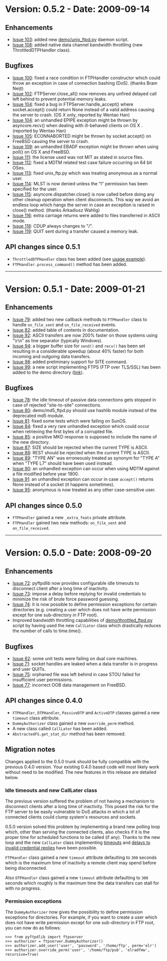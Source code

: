# Version: 0.5.2 - Date: 2009-09-14 #

## Enhancements ##

  * [Issue 103](https://code.google.com/p/pyftpdlib/issues/detail?id=103): added new [demo/unix\_ftpd.py](http://code.google.com/p/pyftpdlib/source/browse/trunk/demo/unix_daemon.py) daemon script.
  * [Issue 108](https://code.google.com/p/pyftpdlib/issues/detail?id=108): added native data channel bandwidth throttling (new ThrottledDTPHandler class).

## Bugfixes ##

  * [Issue 100](https://code.google.com/p/pyftpdlib/issues/detail?id=100): fixed a race condition in FTPHandler constructor which could throw an exception in case of connection bashing (DoS).  (thanks Bram Neijt)
  * [Issue 102](https://code.google.com/p/pyftpdlib/issues/detail?id=102): FTPServer.close\_all() now removes any unfired delayed call left behind to prevent potential memory leaks.
  * [Issue 104](https://code.google.com/p/pyftpdlib/issues/detail?id=104): fixed a bug in FTPServer.handle\_accept() where socket.accept() could return None instead of a valid address causing the server to crash. (OS X only, reported by Wentao Han)
  * [Issue 104](https://code.google.com/p/pyftpdlib/issues/detail?id=104): an unhandled EPIPE exception might be thrown by asyncore.recv() when dealing with ill-behaved clients on OS X . (reported by Wentao Han)
  * [Issue 105](https://code.google.com/p/pyftpdlib/issues/detail?id=105): ECONNABORTED might be thrown by socket.accept() on FreeBSD causing the server to crash.
  * [Issue 109](https://code.google.com/p/pyftpdlib/issues/detail?id=109): an unhandled EBADF exception might be thrown when using poll() on OS X and FreeBSD.
  * [Issue 111](https://code.google.com/p/pyftpdlib/issues/detail?id=111): the license used was not MIT as stated in source files.
  * [Issue 112](https://code.google.com/p/pyftpdlib/issues/detail?id=112): fixed a MDTM related test case failure occurring on 64 bit OSes.
  * [Issue 113](https://code.google.com/p/pyftpdlib/issues/detail?id=113): fixed unix\_ftp.py which was treating anonymous as a normal user.
  * [Issue 114](https://code.google.com/p/pyftpdlib/issues/detail?id=114): MLST is now denied unless the "l" permission has been specified for the user.
  * [Issue 115](https://code.google.com/p/pyftpdlib/issues/detail?id=115): asyncore.dispatcher.close() is now called before doing any other cleanup operation when client disconnects. This way we avoid an endless loop which hangs the server in case an exception is raised in close() method. (thanks Arkadiusz Wahlig)
  * [Issue 116](https://code.google.com/p/pyftpdlib/issues/detail?id=116): extra carriage returns were added to files transferred in ASCII mode.
  * [Issue 118](https://code.google.com/p/pyftpdlib/issues/detail?id=118): CDUP always changes to "/".
  * [Issue 119](https://code.google.com/p/pyftpdlib/issues/detail?id=119): QUIT sent during a transfer caused a memory leak.

## API changes since 0.5.1 ##

  * `ThrottledDTPHandler` class has been added (see [usage example](http://code.google.com/p/pyftpdlib/source/browse/trunk/demo/throttled_ftpd.py)).
  * `FTPHandler.process_command()` method has been added.


---


# Version: 0.5.1 - Date: 2009-01-21 #

## Enhancements ##

  * [Issue 79](https://code.google.com/p/pyftpdlib/issues/detail?id=79): added two new callback methods to `FTPHandler` class to handle `on_file_sent` and `on_file_received` events.
  * [Issue 82](https://code.google.com/p/pyftpdlib/issues/detail?id=82): added table of contents in documentation.
  * [Issue 92](https://code.google.com/p/pyftpdlib/issues/detail?id=92): ASCII transfers are now 200% faster on those systems using "\r\n" as line separator (typically Windows).
  * [Issue 94](https://code.google.com/p/pyftpdlib/issues/detail?id=94): a bigger buffer size for `send()` and `recv()` has been set resulting in a considerable speedup (about 40% faster) for both incoming and outgoing data transfers.
  * [Issue 98](https://code.google.com/p/pyftpdlib/issues/detail?id=98): added preliminary support for SITE command.
  * [Issue 99](https://code.google.com/p/pyftpdlib/issues/detail?id=99): a new script implementing FTPS (FTP over TLS/SSL) has been added to the demo directory ([link](http://code.google.com/p/pyftpdlib/source/browse/trunk/demo/tls_ftpd.py)).

## Bugfixes ##

  * [Issue 78](https://code.google.com/p/pyftpdlib/issues/detail?id=78): the idle timeout of passive data connections gets stopped in case of rejected "site-to-site" connections.
  * [Issue 80](https://code.google.com/p/pyftpdlib/issues/detail?id=80): demo/md5\_ftpd.py should use hashlib module instead of the deprecated md5 module.
  * [Issue 81](https://code.google.com/p/pyftpdlib/issues/detail?id=81): fixed some tests which were failing on SunOS.
  * [Issue 84](https://code.google.com/p/pyftpdlib/issues/detail?id=84): fixed a very rare unhandled exception which could occur when retrieving the first bytes of a corrupted file.
  * [Issue 85](https://code.google.com/p/pyftpdlib/issues/detail?id=85): a positive MKD response is supposed to include the name of the new directory.
  * [Issue 87](https://code.google.com/p/pyftpdlib/issues/detail?id=87): SIZE should be rejected when the current TYPE is ASCII.
  * [Issue 88](https://code.google.com/p/pyftpdlib/issues/detail?id=88): REST should be rejected when the current TYPE is ASCII.
  * [Issue 89](https://code.google.com/p/pyftpdlib/issues/detail?id=89): "TYPE AN" was erroneously treated as synonym for "TYPE A" when "TYPE L7" should have been used instead.
  * [Issue 90](https://code.google.com/p/pyftpdlib/issues/detail?id=90): an unhandled exception can occur when using MDTM against a file modified before year 1900.
  * [Issue 91](https://code.google.com/p/pyftpdlib/issues/detail?id=91): an unhandled exception can occur in case `accept()` returns None instead of a socket (it happens sometimes).
  * [Issue 95](https://code.google.com/p/pyftpdlib/issues/detail?id=95): anonymous is now treated as any other case-sensitive user.

## API changes since 0.5.0 ##

  * `FTPHandler` gained a new `_extra_feats` private attribute.
  * `FTPHandler` gained two new methods: `on_file_sent` and `on_file_received`.


---


# Version: 0.5.0 - Date: 2008-09-20 #

## Enhancements ##

  * [Issue 72](https://code.google.com/p/pyftpdlib/issues/detail?id=72): pyftpdlib now provides configurable idle timeouts to disconnect client after a long time of inactivity.
  * [Issue 73](https://code.google.com/p/pyftpdlib/issues/detail?id=73): impose a delay before replying for invalid credentials to minimize the risk of brute force password guessing.
  * [Issue 74](https://code.google.com/p/pyftpdlib/issues/detail?id=74): it is now possible to define permission exceptions for certain directories (e.g. creating a user which does not have write permission except for one sub-directory in FTP root).
  * Improved bandwidth throttling capabilities of [demo/throttled\_ftpd.py](http://code.google.com/p/pyftpdlib/source/browse/tags/release-0.5.0/demo/throttled_ftpd.py) script by having used the new `CallLater` class which drastically reduces the number of calls to time.time().

## Bugfixes ##

  * [Issue 62](https://code.google.com/p/pyftpdlib/issues/detail?id=62): some unit tests were failing on dual core machines.
  * [Issue 71](https://code.google.com/p/pyftpdlib/issues/detail?id=71): socket handles are leaked when a data transfer is in progress and user QUITs.
  * [Issue 75](https://code.google.com/p/pyftpdlib/issues/detail?id=75): orphaned file was left behind in case STOU failed for insufficient user permissions.
  * [Issue 77](https://code.google.com/p/pyftpdlib/issues/detail?id=77): incorrect OOB data management on FreeBSD.

## API changes since 0.4.0 ##

  * `FTPHandler`, `DTPHandler`, `PassiveDTP` and `ActiveDTP` classes gained a new `timeout` class attribute.
  * `DummyAuthorizer` class gained a new `override_perm` method.
  * A new class called `CallLater` has been added.
  * `AbstractedFS.get_stat_dir` method has been removed.

## Migration notes ##

Changes applied to the 0.5.0 trunk should be fully compatible with the previous 0.4.0 version. Your existing 0.4.0 based code will most likely work without need to be modified. The new features in this release are detailed below.

### Idle timeouts and new CallLater class ###

The previous version suffered the problem of not having a mechanism to disconnect clients after a long time of inactivity.
This posed the risk for the FTP server to be easily vulnerable to DoS attacks in which a lot of connected clients could clump system's resources and sockets.

0.5.0 version solved this problem by implementing a brand new polling loop which, other than serving the connected clients, also checks if it is the proper time for scheduled functions to be called (if any). Thanks to the new loop and the new `CallLater` class implementing [timeouts](http://code.google.com/p/pyftpdlib/issues/detail?id=72) and [delays to invalid credential replies](http://code.google.com/p/pyftpdlib/issues/detail?id=73) have been possible.

`FTPHandler` class gained a new `timeout` attribute defaulting to `300` seconds which is the maximum time of inactivity a remote client may spend before being disconnected.

Also `DTPHandler` class gained a new `timeout` attribute defaulting to `300` seconds which roughly is the maximum time the data transfers can stall for with no progress.

### Permission exceptions ###

The `DummyAuthorizer` now gives the possibility to define permission exceptions for directories.
For example, if you want to create a user which does not have write permission except for one sub-directory in FTP root, you can now do as follows:

```
>>> from pyftpdlib import ftpserver
>>> authorizer = ftpserver.DummyAuthorizer()
>>> authorizer.add_user('user', 'password', '/home/ftp', perm='elr')
>>> authorizer.override_perm('user', '/home/ftp/pub', 'elradfmw', recursive=True)
```